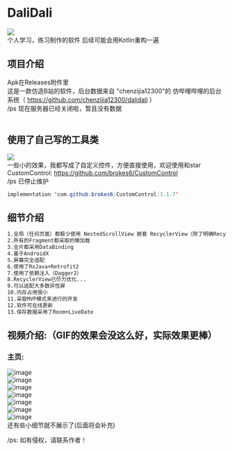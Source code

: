 # DaliDali<br>
[![](https://img.shields.io/badge/个人博客-Android笔记-green.svg)](https://brokes6.github.io)<br>
个人学习，练习制作的软件 后续可能会用Kotlin重构一遍
## 项目介绍<br>
Apk在Releases附件里<br>
这是一款仿造B站的软件，后台数据来自 "chenzijia12300"的 仿哔哩哔哩的后台系统（ https://github.com/chenzijia12300/dalidali ） <br>
/ps 现在服务器已经关闭啦，暂且没有数据<br>
<br>
## 使用了自己写的工具类<br>
[![](https://jitpack.io/v/brokes6/CustomControl.svg)](https://jitpack.io/#brokes6/CustomControl)<br>
一些小的效果，我都写成了自定义控件，方便直接使用，欢迎使用和star<br>
CustomControl: https://github.com/brokes6/CustomControl<br>
/ps 已停止维护<br>
```Java
implementation 'com.github.brokes6:CustomControl:1.1.7'
```
## 细节介绍<br>
```HTML
1.全局（任何页面）都极少使用 NestedScrollView 嵌套 RecyclerView（除了明确RecyclerView子类个数较少）
2.所有的Fragment都采取的懒加载
3.全片都采用DataBinding
4.基于AndroidX
5.屏幕完全适配
6.使用了RxJava+Retrofit2
7.使用了依赖注入（Dagger2）
8.RecyclerView已尽力优化...
9.可以适配大多数异性屏
10.内存占用很小
11.采取MVP模式来进行的开发
12.软件可在线更新
13.保存数据采用了Room+LiveDate
```

## 视频介绍:（GIF的效果会没这么好，实际效果更棒）<br>
### 主页:<br>
![image](https://github.com/brokes6/DaliDali/blob/master/app/src/showresources/login.gif)<br>
![image](https://github.com/brokes6/DaliDali/blob/master/app/src/showresources/home.gif)<br>
![image](https://github.com/brokes6/DaliDali/blob/master/app/src/showresources/home_1.gif)<br>
![image](https://github.com/brokes6/DaliDali/blob/master/app/src/showresources/home_2.gif)<br>
![image](https://github.com/brokes6/DaliDali/blob/master/app/src/showresources/home_3.gif)<br>
![image](https://github.com/brokes6/DaliDali/blob/master/app/src/showresources/dongtai.gif)<br>
![image](https://github.com/brokes6/DaliDali/blob/master/app/src/showresources/video_horizontal.gif)<br>
还有些小细节就不展示了(后面将会补充)<br>

/ps: 如有侵权，请联系作者！
